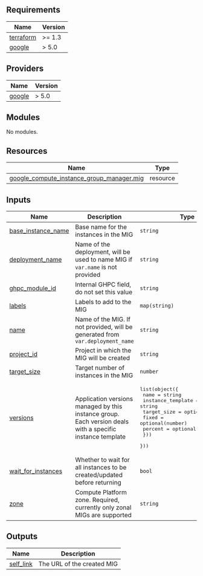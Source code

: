 <!-- BEGINNING OF PRE-COMMIT-TERRAFORM DOCS HOOK -->
## Requirements

| Name | Version |
|------|---------|
| <a name="requirement_terraform"></a> [terraform](#requirement\_terraform) | >= 1.3 |
| <a name="requirement_google"></a> [google](#requirement\_google) | > 5.0 |

## Providers

| Name | Version |
|------|---------|
| <a name="provider_google"></a> [google](#provider\_google) | > 5.0 |

## Modules

No modules.

## Resources

| Name | Type |
|------|------|
| [google_compute_instance_group_manager.mig](https://registry.terraform.io/providers/hashicorp/google/latest/docs/resources/compute_instance_group_manager) | resource |

## Inputs

| Name | Description | Type | Default | Required |
|------|-------------|------|---------|:--------:|
| <a name="input_base_instance_name"></a> [base\_instance\_name](#input\_base\_instance\_name) | Base name for the instances in the MIG | `string` | `null` | no |
| <a name="input_deployment_name"></a> [deployment\_name](#input\_deployment\_name) | Name of the deployment, will be used to name MIG if `var.name` is not provided | `string` | n/a | yes |
| <a name="input_ghpc_module_id"></a> [ghpc\_module\_id](#input\_ghpc\_module\_id) | Internal GHPC field, do not set this value | `string` | `null` | no |
| <a name="input_labels"></a> [labels](#input\_labels) | Labels to add to the MIG | `map(string)` | n/a | yes |
| <a name="input_name"></a> [name](#input\_name) | Name of the MIG. If not provided, will be generated from `var.deployment_name` | `string` | `null` | no |
| <a name="input_project_id"></a> [project\_id](#input\_project\_id) | Project in which the MIG will be created | `string` | n/a | yes |
| <a name="input_target_size"></a> [target\_size](#input\_target\_size) | Target number of instances in the MIG | `number` | `0` | no |
| <a name="input_versions"></a> [versions](#input\_versions) | Application versions managed by this instance group. Each version deals with a specific instance template | <pre>list(object({<br/>    name              = string<br/>    instance_template = string<br/>    target_size = optional(object({<br/>      fixed   = optional(number)<br/>      percent = optional(number)<br/>    }))<br/>  }))</pre> | n/a | yes |
| <a name="input_wait_for_instances"></a> [wait\_for\_instances](#input\_wait\_for\_instances) | Whether to wait for all instances to be created/updated before returning | `bool` | `false` | no |
| <a name="input_zone"></a> [zone](#input\_zone) | Compute Platform zone. Required, currently only zonal MIGs are supported | `string` | n/a | yes |

## Outputs

| Name | Description |
|------|-------------|
| <a name="output_self_link"></a> [self\_link](#output\_self\_link) | The URL of the created MIG |
<!-- END OF PRE-COMMIT-TERRAFORM DOCS HOOK -->
